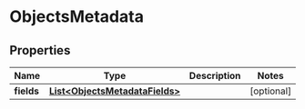 
# ObjectsMetadata

## Properties
Name | Type | Description | Notes
------------ | ------------- | ------------- | -------------
**fields** | [**List&lt;ObjectsMetadataFields&gt;**](ObjectsMetadataFields.md) |  |  [optional]



